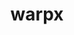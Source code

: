 ---
title: "warpx"
layout: cache
categories: [package, develop-2024-05-19]
meta: {"versions": ["23.08"], "compilers": ["gcc@=11.4.0", "gcc@=9.4.0", "oneapi@=2024.0.0"], "oss": ["ubuntu20.04", "ubuntu22.04"], "platforms": ["linux"], "targets": ["neoverse_v1", "neoverse_v2", "ppc64le", "x86_64_v3"], "stacks": ["e4s", "e4s-neoverse-v2", "e4s-neoverse_v1", "e4s-oneapi", "e4s-power", "root"], "num_specs": 5, "num_specs_by_stack": {"root": 5, "e4s-power": 1, "e4s-neoverse_v1": 1, "e4s-neoverse-v2": 1, "e4s": 1, "e4s-oneapi": 1}}
spec_details: [{"hash": "pb4vihah2rpmn523mkgvte54ei3fdgz6", "compiler": "gcc@=9.4.0", "versions": ["23.08"], "os": "ubuntu20.04", "platform": "linux", "target": "ppc64le", "variants": ["+app", "~ascent", "build_system=cmake", "build_type=Release", "compute=omp", "dims=1,2,3,rz", "~eb", "generator=make", "~ipo", "+lib", "+mpi", "+mpithreadmultiple", "+openpmd", "precision=double", "+psatd", "+qed", "~qedtablegen", "~sensei", "+shared", "+tprof"], "stacks": ["root", "e4s-power"], "size": "-", "tarball": "https://binaries.spack.io/develop-2024-05-19/build_cache/linux-ubuntu20.04-ppc64le/gcc-9.4.0/warpx-23.08/linux-ubuntu20.04-ppc64le-gcc-9.4.0-warpx-23.08-pb4vihah2rpmn523mkgvte54ei3fdgz6.spack"}, {"hash": "c5wyk7cckmqv7msyabau5rutblhdxacp", "compiler": "gcc@=11.4.0", "versions": ["23.08"], "os": "ubuntu22.04", "platform": "linux", "target": "neoverse_v1", "variants": ["+app", "~ascent", "build_system=cmake", "build_type=Release", "compute=omp", "dims=1,2,3,rz", "~eb", "generator=make", "~ipo", "+lib", "+mpi", "+mpithreadmultiple", "+openpmd", "precision=double", "+psatd", "+qed", "~qedtablegen", "~sensei", "+shared", "+tprof"], "stacks": ["e4s-neoverse_v1", "root"], "size": "-", "tarball": "https://binaries.spack.io/develop-2024-05-19/build_cache/linux-ubuntu22.04-neoverse_v1/gcc-11.4.0/warpx-23.08/linux-ubuntu22.04-neoverse_v1-gcc-11.4.0-warpx-23.08-c5wyk7cckmqv7msyabau5rutblhdxacp.spack"}, {"hash": "hk2eilu43ov7fpyvuamr7ffkchsc3zdj", "compiler": "gcc@=11.4.0", "versions": ["23.08"], "os": "ubuntu22.04", "platform": "linux", "target": "neoverse_v2", "variants": ["+app", "~ascent", "build_system=cmake", "build_type=Release", "compute=omp", "dims=1,2,3,rz", "~eb", "generator=make", "~ipo", "+lib", "+mpi", "+mpithreadmultiple", "+openpmd", "precision=double", "+psatd", "+qed", "~qedtablegen", "~sensei", "+shared", "+tprof"], "stacks": ["e4s-neoverse-v2", "root"], "size": "-", "tarball": "https://binaries.spack.io/develop-2024-05-19/build_cache/linux-ubuntu22.04-neoverse_v2/gcc-11.4.0/warpx-23.08/linux-ubuntu22.04-neoverse_v2-gcc-11.4.0-warpx-23.08-hk2eilu43ov7fpyvuamr7ffkchsc3zdj.spack"}, {"hash": "o4qdwnzxpzxpolyb3e55valfnexnrknt", "compiler": "gcc@=11.4.0", "versions": ["23.08"], "os": "ubuntu22.04", "platform": "linux", "target": "x86_64_v3", "variants": ["+app", "~ascent", "build_system=cmake", "build_type=Release", "compute=omp", "dims=1,2,3,rz", "~eb", "generator=make", "~ipo", "+lib", "+mpi", "+mpithreadmultiple", "+openpmd", "precision=double", "+psatd", "+qed", "~qedtablegen", "~sensei", "+shared", "+tprof"], "stacks": ["e4s", "root"], "size": "-", "tarball": "https://binaries.spack.io/develop-2024-05-19/build_cache/linux-ubuntu22.04-x86_64_v3/gcc-11.4.0/warpx-23.08/linux-ubuntu22.04-x86_64_v3-gcc-11.4.0-warpx-23.08-o4qdwnzxpzxpolyb3e55valfnexnrknt.spack"}, {"hash": "sqmpdrwfhszbbb62omehxm7q7ms5aa4t", "compiler": "oneapi@=2024.0.0", "versions": ["23.08"], "os": "ubuntu22.04", "platform": "linux", "target": "x86_64_v3", "variants": ["+app", "~ascent", "build_system=cmake", "build_type=Release", "compute=omp", "dims=1,2,3,rz", "~eb", "generator=make", "~ipo", "+lib", "+mpi", "+mpithreadmultiple", "+openpmd", "precision=double", "+psatd", "+qed", "~qedtablegen", "~sensei", "+shared", "+tprof"], "stacks": ["root", "e4s-oneapi"], "size": "-", "tarball": "https://binaries.spack.io/develop-2024-05-19/build_cache/linux-ubuntu22.04-x86_64_v3/oneapi-2024.0.0/warpx-23.08/linux-ubuntu22.04-x86_64_v3-oneapi-2024.0.0-warpx-23.08-sqmpdrwfhszbbb62omehxm7q7ms5aa4t.spack"}]
---